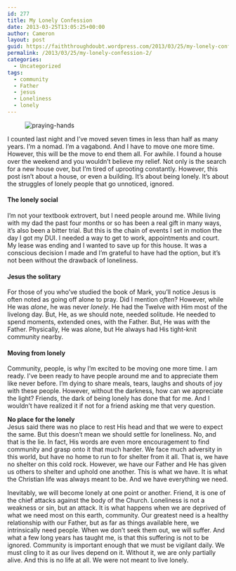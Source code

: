 ```yaml
---
id: 277
title: My Lonely Confession
date: 2013-03-25T13:05:25+00:00
author: Cameron
layout: post
guid: https://faiththroughdoubt.wordpress.com/2013/03/25/my-lonely-confession/
permalink: /2013/03/25/my-lonely-confession-2/
categories:
  - Uncategorized
tags:
  - community
  - Father
  - jesus
  - Loneliness
  - lonely
---
```

<figure> 

![praying-hands](https://cdn-images-1.medium.com/max/800/0*xM9r28pJlBoyn1VF.)
  
</figure> 

I counted last night and I’ve moved seven times in less than half as many years. I’m a nomad. I’m a vagabond. And I have to move one more time. However, this will be the move to end them all. For awhile. I found a house over the weekend and you wouldn’t believe my relief. Not only is the search for a new house over, but I’m tired of uprooting constantly. However, this post isn’t about a house, or even a building. It’s about being lonely. It’s about the struggles of lonely people that go unnoticed, ignored.

#### The lonely social

I’m not your textbook extrovert, but I need people around me. While living with my dad the past four months or so has been a real gift in many ways, it’s also been a bitter trial. But this is the chain of events I set in motion the day I got my DUI. I needed a way to get to work, appointments and court. My lease was ending and I wanted to save up for this house. It was a conscious decision I made and I’m grateful to have had the option, but it’s not been without the drawback of loneliness.

#### Jesus the solitary

For those of you who’ve studied the book of Mark, you’ll notice Jesus is often noted as going off alone to pray. Did I mention _often_? However, while He was _alone_, he was never _lonely_. He had the Twelve with Him most of the livelong day. But, He, as we should note, needed solitude. He needed to spend moments, extended ones, with the Father. But, He was _with_ the Father. Physically, He was alone, but He always had His tight-knit community nearby.

#### Moving from lonely

Community, people, is why I’m excited to be moving one more time. I am ready. I’ve been ready to have people around me and to appreciate them like never before. I’m dying to share meals, tears, laughs and shouts of joy with these people. However, without the darkness, how can we appreciate the light? Friends, the dark of being lonely has done that for me. And I wouldn’t have realized it if not for a friend asking me that very question.

**No place for the lonely**  
Jesus said there was no place to rest His head and that we were to expect the same. But this doesn’t mean we should settle for loneliness. No, and that is the lie. In fact, His words are even more encouragement to find community and grasp onto it that much harder. We face much adversity in this world, but have no home to run to for shelter from it all. That is, we have no shelter on this cold rock. However, we have our Father and He has given us others to shelter and uphold one another. This is what we have. It is what the Christian life was always meant to be. And we have everything we need.

Inevitably, we will become lonely at one point or another. Friend, it is one of the chief attacks against the body of the Church. Loneliness is not a weakness or sin, but an attack. It is what happens when we are deprived of what we need most on this earth, community. Our greatest need is a healthy relationship with our Father, but as far as things available here, we intrinsically need people. When we don’t seek them out, we will suffer. And what a few long years has taught me, is that this suffering is not to be ignored. Community is important enough that we must be vigilant daily. We must cling to it as our lives depend on it. Without it, we are only partially alive. And this is no life at all. We were not meant to live lonely.